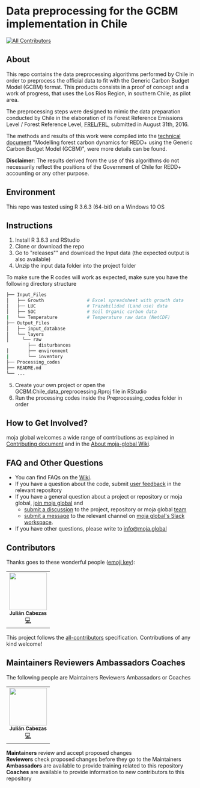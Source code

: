# Data preprocessing for the GCBM implementation in Chile
[![All Contributors](https://img.shields.io/badge/all_contributors-1-orange.svg?style=flat-square)](#contributors)

## About

This repo contains the data preprocessing algorithms performed by Chile in order to preprocess the official data to fit with the Generic Carbon Budget Model (GCBM) format. This products consists in a proof of concept and a work of progress, that uses the Los Rios Region, in southern Chile, as pilot area.

The preprocessing steps were designed to mimic the data preparation conducted by Chile in the elaboration of its Forest Reference Emissions Level / Forest Reference Level, [FREL/FRL](https://redd.unfccc.int/files/chile_mod_sub_final_01032017_english.pdf), submitted in August 31th, 2016.

The methods and results of this work were compiled into the [technical document](https://moja.global/wp-content/uploads/2020/04/Chile_GCBM_Pilot_Technical_Document.pdf) "Modelling forest carbon dynamics for REDD+ using the Generic Carbon Budget Model (GCBM)", were more details can be found.

**Disclaimer**: The results derived from the use of this algorithms do not necessarily reflect the positions of the Government of Chile for REDD+ accounting or any other purpose.

## Environment

This repo was tested using R 3.6.3 (64-bit) on a Windows 10 OS

## Instructions

1. Install R 3.6.3 and RStudio
2. Clone or download the repo
3. Go to "releases"" and download the Input data (the expected output is also available)
4. Unzip the input data folder into the project folder

To make sure the R codes will work as expected, make sure you have the following directory structure

``` bash
├── Input_Files
│   ├── Growth                # Excel spreadsheet with growth data
│   ├── LUC                   # Trazabilidad (Land use) data
│   ├── SOC                   # Soil Organic carbon data
|   └── Temperature           # Temperature raw data (NetCDF)
├── Output_Files
│   ├── input_database
│   └── layers
│     └── raw 
        ├── disturbances
│       ├── environment                   
|       └── inventory
├── Processing_codes
├── README.md
└── ...
```

5. Create your own project or open the GCBM.Chile_data_preprocessing.Rproj file in RStudio
6. Run the processing codes inside the Preprocessing_codes folder in order

## How to Get Involved?  

moja global welcomes a wide range of contributions as explained in [Contributing document](https://github.com/moja-global/About-moja-global/blob/master/CONTRIBUTING.md) and in the [About moja-global Wiki](https://github.com/moja-global/.github/wiki).  

  
## FAQ and Other Questions  

* You can find FAQs on the [Wiki](https://github.com/moja.global/.github/wiki).  
* If you have a question about the code, submit [user feedback](https://github.com/moja-global/About-moja-global/blob/master/Contributing/How-to-Provide-User-Feedback.md) in the relevant repository  
* If you have a general question about a project or repository or moja global, [join moja global](https://github.com/moja-global/About-moja-global/blob/master/Contributing/How-to-Join-moja-global.md) and 
    * [submit a discussion](https://help.github.com/en/articles/about-team-discussions) to the project, repository or moja global [team](https://github.com/orgs/moja-global/teams)
    * [submit a message](https://get.slack.help/hc/en-us/categories/200111606#send-messages) to the relevant channel on [moja global's Slack workspace](mojaglobal.slack.com). 
* If you have other questions, please write to info@moja.global   
  

## Contributors

Thanks goes to these wonderful people ([emoji key](https://allcontributors.org/docs/en/emoji-key)):

<!-- ALL-CONTRIBUTORS-LIST:START - Do not remove or modify this section -->
<!-- prettier-ignore-start -->
<!-- markdownlint-disable -->
<table>
  <tr>
    <td align="center"><a href="http://www.juliancabezas.com"><img src="https://avatars1.githubusercontent.com/u/17553010?v=4" width="100px;" alt=""/><br /><sub><b>Julián Cabezas</b></sub></a><br /><a href="https://github.com/moja-global/GCBM.Chile.Data_Preprocessing/commits?author=juliancabezas" title="Code">💻</a></td>
  </tr>
</table>

<!-- markdownlint-enable -->
<!-- prettier-ignore-end -->
<!-- ALL-CONTRIBUTORS-LIST:END -->

This project follows the [all-contributors](https://github.com/all-contributors/all-contributors) specification. Contributions of any kind welcome!


## Maintainers Reviewers Ambassadors Coaches

The following people are Maintainers Reviewers Ambassadors or Coaches  

<table>
  <tr>
    <td align="center"><a href="http://www.juliancabezas.com"><img src="https://avatars1.githubusercontent.com/u/17553010?v=4" width="100px;" alt=""/><br /><sub><b>Julián Cabezas</b></sub></a><br /><a href="https://github.com/moja-global/GCBM.Chile.Data_Preprocessing/commits?author=juliancabezas" title="Code">💻</a></td>
  </tr>
</table>
  

**Maintainers** review and accept proposed changes  
**Reviewers** check proposed changes before they go to the Maintainers  
**Ambassadors** are available to provide training related to this repository  
**Coaches** are available to provide information to new contributors to this repository  
